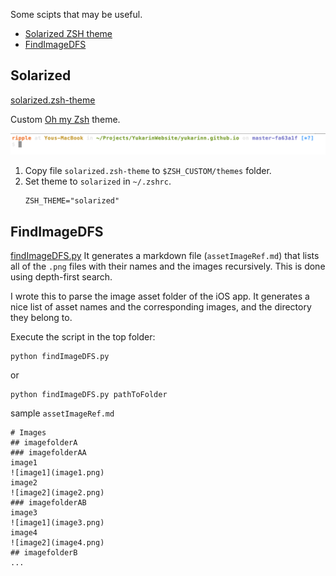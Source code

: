 Some scipts that may be useful.

- [Solarized ZSH theme](#solarized)
- [FindImageDFS](#findimagedfs)

## Solarized
[solarized.zsh-theme](solarized.zsh-theme)

Custom [Oh my Zsh](https://github.com/ohmyzsh/ohmyzsh) theme.

![solarized](/img/solarized.png)

1. Copy file `solarized.zsh-theme` to `$ZSH_CUSTOM/themes` folder. 
1. Set theme to `solarized` in `~/.zshrc`.
    ```
    ZSH_THEME="solarized"
    ```


## FindImageDFS
[findImageDFS.py](findImageDFS.py)
It generates a markdown file (`assetImageRef.md`) that lists all of the `.png` files with their names and the images recursively. This is done using depth-first search.

I wrote this to parse the image asset folder of the iOS app. It generates a nice list of asset names and the corresponding images, and the directory they belong to.

Execute the script in the top folder:
```
python findImageDFS.py
```
or 
```
python findImageDFS.py pathToFolder
```

sample `assetImageRef.md`
```
# Images
## imagefolderA
### imagefolderAA
image1
![image1](image1.png)
image2
![image2](image2.png)
### imagefolderAB
image3
![image1](image3.png)
image4
![image2](image4.png)
## imagefolderB
...
```
